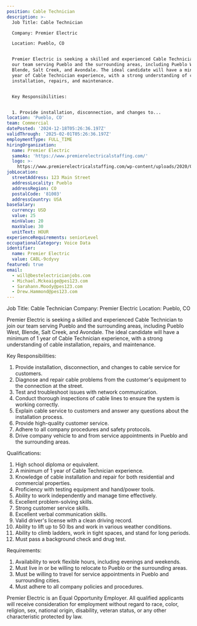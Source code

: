 ```yaml
---
position: Cable Technician
description: >-
  Job Title: Cable Technician

  Company: Premier Electric

  Location: Pueblo, CO


  Premier Electric is seeking a skilled and experienced Cable Technician to join
  our team serving Pueblo and the surrounding areas, including Pueblo West,
  Blende, Salt Creek, and Avondale. The ideal candidate will have a minimum of 1
  year of Cable Technician experience, with a strong understanding of cable
  installation, repairs, and maintenance.


  Key Responsibilities:


  1. Provide installation, disconnection, and changes to...
location: 'Pueblo, CO'
team: Commercial
datePosted: '2024-12-18T05:26:36.197Z'
validThrough: '2025-02-01T05:26:36.197Z'
employmentType: FULL_TIME
hiringOrganization:
  name: Premier Electric
  sameAs: 'https://www.premierelectricalstaffing.com/'
  logo: >-
    https://www.premierelectricalstaffing.com/wp-content/uploads/2020/05/Premier-Electrical-Staffing-logo.png
jobLocation:
  streetAddress: 123 Main Street
  addressLocality: Pueblo
  addressRegion: CO
  postalCode: '81003'
  addressCountry: USA
baseSalary:
  currency: USD
  value: 25
  minValue: 20
  maxValue: 30
  unitText: HOUR
experienceRequirements: seniorLevel
occupationalCategory: Voice Data
identifier:
  name: Premier Electric
  value: CABL-9cdyvy
featured: true
email:
  - will@bestelectricianjobs.com
  - Michael.Mckeaige@pes123.com
  - Sarahann.Moody@pes123.com
  - Drew.Hammond@pes123.com
---
```




Job Title: Cable Technician
Company: Premier Electric
Location: Pueblo, CO

Premier Electric is seeking a skilled and experienced Cable Technician to join our team serving Pueblo and the surrounding areas, including Pueblo West, Blende, Salt Creek, and Avondale. The ideal candidate will have a minimum of 1 year of Cable Technician experience, with a strong understanding of cable installation, repairs, and maintenance.

Key Responsibilities:

1. Provide installation, disconnection, and changes to cable service for customers.
2. Diagnose and repair cable problems from the customer's equipment to the connection at the street.
3. Test and troubleshoot issues with network communication.
4. Conduct thorough inspections of cable lines to ensure the system is working correctly.
5. Explain cable service to customers and answer any questions about the installation process.
6. Provide high-quality customer service.
7. Adhere to all company procedures and safety protocols.
8. Drive company vehicle to and from service appointments in Pueblo and the surrounding areas.

Qualifications:

1. High school diploma or equivalent.
2. A minimum of 1 year of Cable Technician experience.
3. Knowledge of cable installation and repair for both residential and commercial properties.
4. Proficiency with testing equipment and hand/power tools.
5. Ability to work independently and manage time effectively.
6. Excellent problem-solving skills.
7. Strong customer service skills.
8. Excellent verbal communication skills.
9. Valid driver's license with a clean driving record.
10. Ability to lift up to 50 lbs and work in various weather conditions.
11. Ability to climb ladders, work in tight spaces, and stand for long periods.
12. Must pass a background check and drug test.

Requirements:

1. Availability to work flexible hours, including evenings and weekends.
2. Must live in or be willing to relocate to Pueblo or the surrounding areas.
3. Must be willing to travel for service appointments in Pueblo and surrounding cities.
4. Must adhere to all company policies and procedures.

Premier Electric is an Equal Opportunity Employer. All qualified applicants will receive consideration for employment without regard to race, color, religion, sex, national origin, disability, veteran status, or any other characteristic protected by law.
